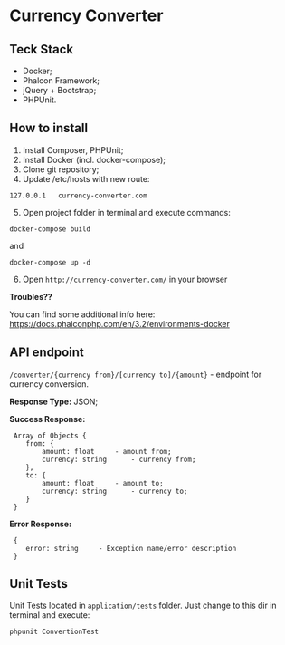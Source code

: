 # Currency Converter

## Teck Stack

* Docker;
* Phalcon Framework;
* jQuery + Bootstrap;
* PHPUnit.

## How to install

1. Install Composer, PHPUnit;
2. Install Docker (incl. docker-compose);
3. Clone git repository;
4. Update /etc/hosts with new route:
```
127.0.0.1	currency-converter.com
```
5. Open project folder in terminal and execute commands:
```
docker-compose build
```
and
```
docker-compose up -d
```
6. Open ``http://currency-converter.com/`` in your browser

**Troubles??**

You can find some additional info here: https://docs.phalconphp.com/en/3.2/environments-docker

## API endpoint

``/converter/{currency from}/[currency to]/{amount}`` - endpoint for currency conversion.
 
 **Response Type:** JSON;
 
 **Success Response:** 
```
 Array of Objects {
    from: {
        amount: float     - amount from;
        currency: string      - currency from;
    },
    to: {
        amount: float     - amount to;
        currency: string      - currency to;
    }
 }
```

 **Error Response:** 
```
 {
    error: string     - Exception name/error description
 }
```
## Unit Tests

Unit Tests located in ``application/tests`` folder.
Just change to this dir in terminal and execute:
```
phpunit ConvertionTest
```
